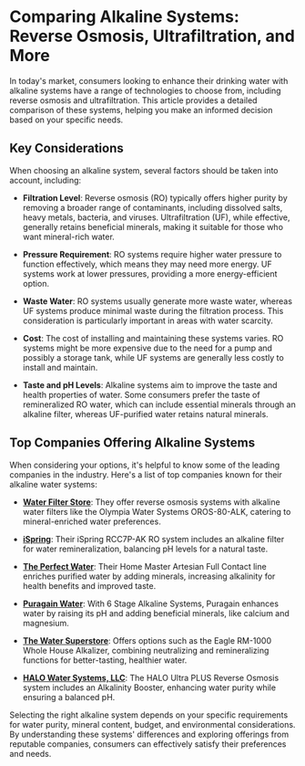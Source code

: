 # Comparing Alkaline Systems: Reverse Osmosis, Ultrafiltration, and More

In today's market, consumers looking to enhance their drinking water with alkaline systems have a range of technologies to choose from, including reverse osmosis and ultrafiltration. This article provides a detailed comparison of these systems, helping you make an informed decision based on your specific needs.

## Key Considerations

When choosing an alkaline system, several factors should be taken into account, including:

- **Filtration Level**: Reverse osmosis (RO) typically offers higher purity by removing a broader range of contaminants, including dissolved salts, heavy metals, bacteria, and viruses. Ultrafiltration (UF), while effective, generally retains beneficial minerals, making it suitable for those who want mineral-rich water.
  
- **Pressure Requirement**: RO systems require higher water pressure to function effectively, which means they may need more energy. UF systems work at lower pressures, providing a more energy-efficient option.

- **Waste Water**: RO systems usually generate more waste water, whereas UF systems produce minimal waste during the filtration process. This consideration is particularly important in areas with water scarcity.

- **Cost**: The cost of installing and maintaining these systems varies. RO systems might be more expensive due to the need for a pump and possibly a storage tank, while UF systems are generally less costly to install and maintain.

- **Taste and pH Levels**: Alkaline systems aim to improve the taste and health properties of water. Some consumers prefer the taste of remineralized RO water, which can include essential minerals through an alkaline filter, whereas UF-purified water retains natural minerals.

## Top Companies Offering Alkaline Systems

When considering your options, it's helpful to know some of the leading companies in the industry. Here's a list of top companies known for their alkaline water systems:

- **[Water Filter Store](/dir/water_filter_store)**: They offer reverse osmosis systems with alkaline water filters like the Olympia Water Systems OROS-80-ALK, catering to mineral-enriched water preferences.

- **[iSpring](/dir/ispring)**: Their iSpring RCC7P-AK RO system includes an alkaline filter for water remineralization, balancing pH levels for a natural taste.

- **[The Perfect Water](/dir/the_perfect_water)**: Their Home Master Artesian Full Contact line enriches purified water by adding minerals, increasing alkalinity for health benefits and improved taste.

- **[Puragain Water](/dir/puragain_water)**: With 6 Stage Alkaline Systems, Puragain enhances water by raising its pH and adding beneficial minerals, like calcium and magnesium.

- **[The Water Superstore](/dir/the_water_superstore)**: Offers options such as the Eagle RM-1000 Whole House Alkalizer, combining neutralizing and remineralizing functions for better-tasting, healthier water.

- **[HALO Water Systems, LLC](/dir/halo_water_systems_llc)**: The HALO Ultra PLUS Reverse Osmosis system includes an Alkalinity Booster, enhancing water purity while ensuring a balanced pH.

Selecting the right alkaline system depends on your specific requirements for water purity, mineral content, budget, and environmental considerations. By understanding these systems' differences and exploring offerings from reputable companies, consumers can effectively satisfy their preferences and needs.
